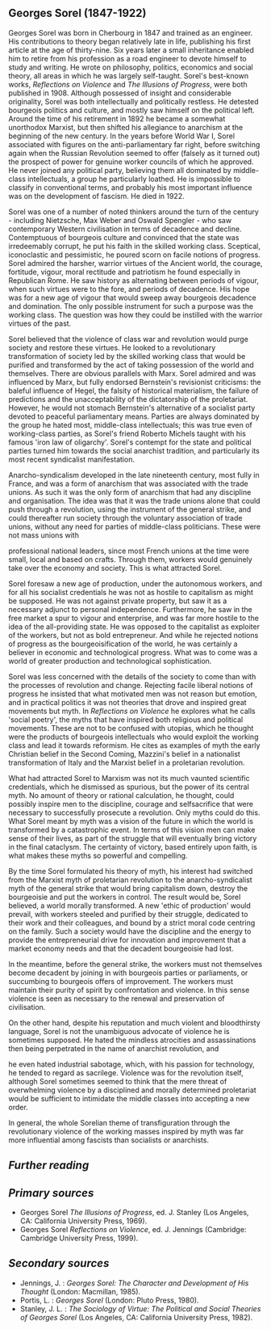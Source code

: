## **Georges Sorel (1847-1922)**

Georges Sorel was born in Cherbourg in 1847 and trained as an engineer. His contributions to theory began relatively late in life, publishing his first article at the age of thirty-nine. Six years later a small inheritance enabled him to retire from his profession as a road engineer to devote himself to study and writing. He wrote on philosophy, politics, economics and social theory, all areas in which he was largely self-taught. Sorel's best-known works, *Reflections on Violence* and *The Illusions of Progress*, were both published in 1908. Although possessed of insight and considerable originality, Sorel was both intellectually and politically restless. He detested bourgeois politics and culture, and mostly saw himself on the political left. Around the time of his retirement in 1892 he became a somewhat unorthodox Marxist, but then shifted his allegiance to anarchism at the beginning of the new century. In the years before World War I, Sorel associated with figures on the anti-parliamentary far right, before switching again when the Russian Revolution seemed to offer (falsely as it turned out) the prospect of power for genuine worker councils of which he approved. He never joined any political party, believing them all dominated by middle-class intellectuals, a group he particularly loathed. He is impossible to classify in conventional terms, and probably his most important influence was on the development of fascism. He died in 1922.

Sorel was one of a number of noted thinkers around the turn of the century - including Nietzsche, Max Weber and Oswald Spengler - who saw contemporary Western civilisation in terms of decadence and decline. Contemptuous of bourgeois culture and convinced that the state was irredeemably corrupt, he put his faith in the skilled working class. Sceptical, iconoclastic and pessimistic, he poured scorn on facile notions of progress. Sorel admired the harsher, warrior virtues of the Ancient world, the courage, fortitude, vigour, moral rectitude and patriotism he found especially in Republican Rome. He saw history as alternating between periods of vigour, when such virtues were to the fore, and periods of decadence. His hope was for a new age of vigour that would sweep away bourgeois decadence and domination. The only possible instrument for such a purpose was the working class. The question was how they could be instilled with the warrior virtues of the past.

Sorel believed that the violence of class war and revolution would purge society and restore these virtues. He looked to a revolutionary transformation of society led by the skilled working class that would be purified and transformed by the act of taking possession of the world and themselves. There are obvious parallels with Marx. Sorel admired and was influenced by Marx, but fully endorsed Bernstein's revisionist criticisms: the baleful influence of Hegel, the falsity of historical materialism, the failure of predictions and the unacceptability of the dictatorship of the proletariat. However, he would not stomach Bernstein's alternative of a socialist party devoted to peaceful parliamentary means. Parties are always dominated by the group he hated most, middle-class intellectuals; this was true even of working-class parties, as Sorel's friend Roberto Michels taught with his famous 'iron law of oligarchy'. Sorel's contempt for the state and political parties turned him towards the social anarchist tradition, and particularly its most recent syndicalist manifestation.

Anarcho-syndicalism developed in the late nineteenth century, most fully in France, and was a form of anarchism that was associated with the trade unions. As such it was the only form of anarchism that had any discipline and organisation. The idea was that it was the trade unions alone that could push through a revolution, using the instrument of the general strike, and could thereafter run society through the voluntary association of trade unions, without any need for parties of middle-class politicians. These were not mass unions with

professional national leaders, since most French unions at the time were small, local and based on crafts. Through them, workers would genuinely take over the economy and society. This is what attracted Sorel.

Sorel foresaw a new age of production, under the autonomous workers, and for all his socialist credentials he was not as hostile to capitalism as might be supposed. He was not against private property, but saw it as a necessary adjunct to personal independence. Furthermore, he saw in the free market a spur to vigour and enterprise, and was far more hostile to the idea of the all-providing state. He was opposed to the capitalist as exploiter of the workers, but not as bold entrepreneur. And while he rejected notions of progress as the bourgeoisification of the world, he was certainly a believer in economic and technological progress. What was to come was a world of greater production and technological sophistication.

Sorel was less concerned with the details of the society to come than with the processes of revolution and change. Rejecting facile liberal notions of progress he insisted that what motivated men was not reason but emotion, and in practical politics it was not theories that drove and inspired great movements but myth. In *Reflections on Violence* he explores what he calls 'social poetry', the myths that have inspired both religious and political movements. These are not to be confused with utopias, which he thought were the products of bourgeois intellectuals who would exploit the working class and lead it towards reformism. He cites as examples of myth the early Christian belief in the Second Coming, Mazzini's belief in a nationalist transformation of Italy and the Marxist belief in a proletarian revolution.

What had attracted Sorel to Marxism was not its much vaunted scientific credentials, which he dismissed as spurious, but the power of its central myth. No amount of theory or rational calculation, he thought, could possibly inspire men to the discipline, courage and selfsacrifice that were necessary to successfully prosecute a revolution. Only myths could do this. What Sorel meant by myth was a vision of the future in which the world is transformed by a catastrophic event. In terms of this vision men can make sense of their lives, as part of the struggle that will eventually bring victory in the final cataclysm. The certainty of victory, based entirely upon faith, is what makes these myths so powerful and compelling.

By the time Sorel formulated his theory of myth, his interest had switched from the Marxist myth of proletarian revolution to the anarcho-syndicalist myth of the general strike that would bring capitalism down, destroy the bourgeoisie and put the workers in control. The result would be, Sorel believed, a world morally transformed. A new 'ethic of production' would prevail, with workers steeled and purified by their struggle, dedicated to their work and their colleagues, and bound by a strict moral code centring on the family. Such a society would have the discipline and the energy to provide the entrepreneurial drive for innovation and improvement that a market economy needs and that the decadent bourgeoisie had lost.

In the meantime, before the general strike, the workers must not themselves become decadent by joining in with bourgeois parties or parliaments, or succumbing to bourgeois offers of improvement. The workers must maintain their purity of spirit by confrontation and violence. In this sense violence is seen as necessary to the renewal and preservation of civilisation.

On the other hand, despite his reputation and much violent and bloodthirsty language, Sorel is not the unambiguous advocate of violence he is sometimes supposed. He hated the mindless atrocities and assassinations then being perpetrated in the name of anarchist revolution, and

he even hated industrial sabotage, which, with his passion for technology, he tended to regard as sacrilege. Violence was for the revolution itself, although Sorel sometimes seemed to think that the mere threat of overwhelming violence by a disciplined and morally determined proletariat would be sufficient to intimidate the middle classes into accepting a new order.

In general, the whole Sorelian theme of transfiguration through the revolutionary violence of the working masses inspired by myth was far more influential among fascists than socialists or anarchists.

## *Further reading*

## *Primary sources*

- Georges Sorel *The Illusions of Progress*, ed. J. Stanley (Los Angeles, CA: California University Press, 1969).
- Georges Sorel *Reflections on Violence*, ed. J. Jennings (Cambridge: Cambridge University Press, 1999).

## *Secondary sources*

- Jennings, J. : *Georges Sorel: The Character and Development of His Thought* (London: Macmillan, 1985).
- Portis, L. : *Georges Sorel* (London: Pluto Press, 1980).
- Stanley, J. L. : *The Sociology of Virtue: The Political and Social Theories of Georges Sorel* (Los Angeles, CA: California University Press, 1982).